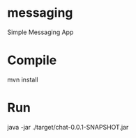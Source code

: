 # messaging
Simple Messaging App


# Compile
mvn install

# Run 
java -jar ./target/chat-0.0.1-SNAPSHOT.jar
